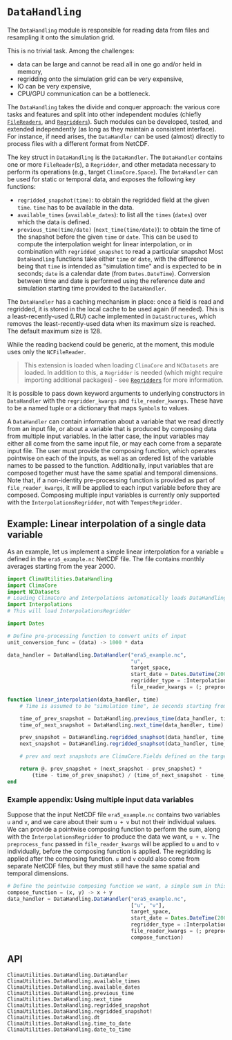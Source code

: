 # `DataHandling`

The `DataHandling` module is responsible for reading data from files and
resampling it onto the simulation grid.

This is no trivial task. Among the challenges:
- data can be large and cannot be read all in one go and/or held in memory,
- regridding onto the simulation grid can be very expensive,
- IO can be very expensive,
- CPU/GPU communication can be a bottleneck.

The `DataHandling` takes the divide and conquer approach: the various core tasks
and features and split into other independent modules (chiefly
[`FileReaders`](@ref), and [`Regridders`](@ref)). Such modules can be developed,
tested, and extended independently (as long as they maintain a consistent
interface). For instance, if need arises, the `DataHandler` can be used (almost)
directly to process files with a different format from NetCDF.

The key struct in `DataHandling` is the `DataHandler`. The `DataHandler`
contains one or more `FileReader`(s), a `Regridder`, and other metadata necessary to perform
its operations (e.g., target `ClimaCore.Space`). The `DataHandler` can be used
for static or temporal data, and exposes the following key functions:
- `regridded_snapshot(time)`: to obtain the regridded field at the given `time`.
                    `time` has to be available in the data.
- `available_times` (`available_dates`): to list all the `times` (`dates`) over
                    which the data is defined.
- `previous_time(time/date)` (`next_time(time/date)`): to obtain the time of the
                         snapshot before the given `time` or `date`. This can be
                         used to compute the interpolation weight for linear
                         interpolation, or in combination with
                         `regridded_snapshot` to read a particular snapshot
Most `DataHandling` functions take either `time` or `date`, with the difference
being that `time` is intended as "simulation time" and is expected to be in
seconds; `date` is a calendar date (from `Dates.DateTime`). Conversion between
time and date is performed using the reference date and simulation starting time
provided to the `DataHandler`.

The `DataHandler` has a caching mechanism in place: once a field is read and
regridded, it is stored in the local cache to be used again (if needed).
This is a least-recently-used (LRU) cache implemented in `DataStructures`,
which removes the least-recently-used data when its maximum size is reached.
The default maximum size is 128.

While the reading backend could be generic, at the moment, this module uses only
the `NCFileReader`.

> This extension is loaded when loading `ClimaCore` and `NCDatasets` are loaded.
> In addition to this, a `Regridder` is needed (which might require importing
> additional packages) - see [`Regridders`](@ref) for more information.

It is possible to pass down keyword arguments to underlying constructors in
`DataHandler` with the `regridder_kwargs` and `file_reader_kwargs`. These have
to be a named tuple or a dictionary that maps `Symbol`s to values.

A `DataHandler` can contain information about a variable that we read directly from
an input file, or about a variable that is produced by composing data from multiple
input variables. In the latter case, the input variables may either all come from
the same input file, or may each come from a separate input file. The user must
provide the composing function, which operates pointwise on each of the inputs,
as well as an ordered list of the variable names to be passed to the function.
Additionally, input variables that are composed together must have the same
spatial and temporal dimensions.
Note that, if a non-identity pre-processing function is provided as part of
`file_reader_kwargs`, it will be applied to each input variable before they
are composed.
Composing multiple input variables is currently only supported with the
`InterpolationsRegridder`, not with `TempestRegridder`.

## Example: Linear interpolation of a single data variable

As an example, let us implement a simple linear interpolation for a variable `u`
defined in the `era5_example.nc` NetCDF file. The file contains monthly averages
starting from the year 2000.

```julia
import ClimaUtilities.DataHandling
import ClimaCore
import NCDatasets
# Loading ClimaCore and Interpolations automatically loads DataHandling
import Interpolations
# This will load InterpolationsRegridder

import Dates

# Define pre-processing function to convert units of input
unit_conversion_func = (data) -> 1000 * data

data_handler = DataHandling.DataHandler("era5_example.nc",
                                        "u",
                                        target_space,
                                        start_date = Dates.DateTime(2000, 1, 1),
                                        regridder_type = :InterpolationsRegridder,
                                        file_reader_kwargs = (; preprocess_func = unit_conversion_func))

function linear_interpolation(data_handler, time)
    # Time is assumed to be "simulation time", ie seconds starting from start_date

    time_of_prev_snapshot = DataHandling.previous_time(data_handler, time)
    time_of_next_snapshot = DataHandling.next_time(data_handler, time)

    prev_snapshot = DataHandling.regridded_snaphsot(data_handler, time_of_prev_snapshot)
    next_snapshot = DataHandling.regridded_snaphsot(data_handler, time_of_next_snapshot)

    # prev and next snapshots are ClimaCore.Fields defined on the target_space

    return @. prev_snapshot + (next_snapshot - prev_snapshot) *
        (time - time_of_prev_snapshot) / (time_of_next_snapshot - time_of_prev_snapshot)
end
```

### Example appendix: Using multiple input data variables

Suppose that the input NetCDF file `era5_example.nc` contains two variables `u`
and `v`, and we care about their sum `u + v` but not their individual values.
We can provide a pointwise composing function to perform the sum, along with
the `InterpolationsRegridder` to produce the data we want, `u + v`.
The `preprocess_func` passed in `file_reader_kwargs` will be applied to `u`
and to `v` individually, before the composing function is applied. The regridding
is applied after the composing function. `u` and `v` could also come from separate
NetCDF files, but they must still have the same spatial and temporal dimensions.

```julia
# Define the pointwise composing function we want, a simple sum in this case
compose_function = (x, y) -> x + y
data_handler = DataHandling.DataHandler("era5_example.nc",
                                        ["u", "v"],
                                        target_space,
                                        start_date = Dates.DateTime(2000, 1, 1),
                                        regridder_type = :InterpolationsRegridder,
                                        file_reader_kwargs = (; preprocess_func = unit_conversion_func),
                                        compose_function)
```

## API

```@docs
ClimaUtilities.DataHandling.DataHandler
ClimaUtilities.DataHandling.available_times
ClimaUtilities.DataHandling.available_dates
ClimaUtilities.DataHandling.previous_time
ClimaUtilities.DataHandling.next_time
ClimaUtilities.DataHandling.regridded_snapshot
ClimaUtilities.DataHandling.regridded_snapshot!
ClimaUtilities.DataHandling.dt
ClimaUtilities.DataHandling.time_to_date
ClimaUtilities.DataHandling.date_to_time
```
